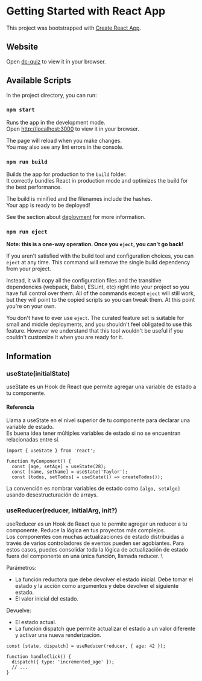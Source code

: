 # Getting Started with React App

This project was bootstrapped with [Create React App](https://github.com/facebook/create-react-app).

## Website

Open [dc-quiz](https://dc-quiz-madev.onrender.com) to view it in your browser.

## Available Scripts

In the project directory, you can run:

### `npm start`

Runs the app in the development mode.\
Open [http://localhost:3000](http://localhost:3000) to view it in your browser.

The page will reload when you make changes.\
You may also see any lint errors in the console.

### `npm run build`

Builds the app for production to the `build` folder.\
It correctly bundles React in production mode and optimizes the build for the best performance.

The build is minified and the filenames include the hashes.\
Your app is ready to be deployed!

See the section about [deployment](https://facebook.github.io/create-react-app/docs/deployment) for more information.

### `npm run eject`

**Note: this is a one-way operation. Once you `eject`, you can't go back!**

If you aren't satisfied with the build tool and configuration choices, you can `eject` at any time. This command will remove the single build dependency from your project.

Instead, it will copy all the configuration files and the transitive dependencies (webpack, Babel, ESLint, etc) right into your project so you have full control over them. All of the commands except `eject` will still work, but they will point to the copied scripts so you can tweak them. At this point you're on your own.

You don't have to ever use `eject`. The curated feature set is suitable for small and middle deployments, and you shouldn't feel obligated to use this feature. However we understand that this tool wouldn't be useful if you couldn't customize it when you are ready for it.

## Information

### useState(initialState)

useState es un Hook de React que permite agregar una variable de estado a tu componente.

#### Referencia

Llama a useState en el nivel superior de tu componente para declarar una variable de estado. \
Es buena idea tener múltiples variables de estado si no se encuentran relacionadas entre sí.

```react
import { useState } from 'react';

function MyComponent() {
  const [age, setAge] = useState(28);
  const [name, setName] = useState('Taylor');
  const [todos, setTodos] = useState(() => createTodos());
```

La convención es nombrar variables de estado como `[algo, setAlgo]` usando desestructuración de arrays.

### useReducer(reducer, initialArg, init?)

useReducer es un Hook de React que te permite agregar un reducer a tu componente. Reduce la lógica en tus proyectos más complejos. \
Los componentes con muchas actualizaciones de estado distribuidas a través de varios controladores de eventos pueden ser agobiantes. Para estos casos, puedes consolidar toda la lógica de actualización de estado fuera del componente en una única función, llamada reducer. \

Parámetros:

- La función reductora que debe devolver el estado inicial. Debe tomar el estado y la acción como argumentos y debe devolver el siguiente estado.
- El valor inicial del estado.

Devuelve:

- El estado actual.
- La función dispatch que permite actualizar el estado a un valor diferente y activar una nueva renderización.

```react
const [state, dispatch] = useReducer(reducer, { age: 42 });

function handleClick() {
  dispatch({ type: 'incremented_age' });
  // ...
}
```
